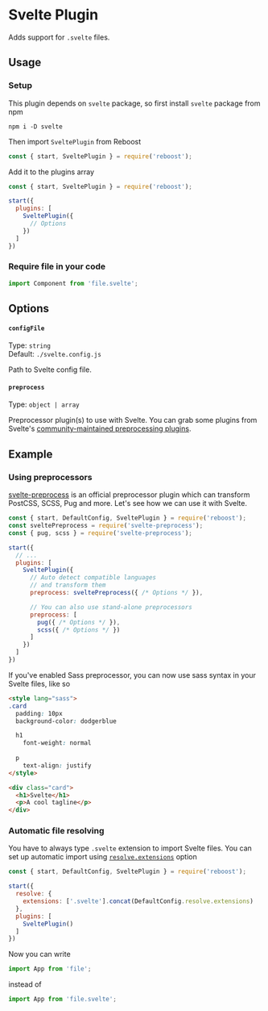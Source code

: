 # Svelte Plugin
Adds support for `.svelte` files.

## Usage
### Setup
This plugin depends on `svelte` package, so first install `svelte` package from npm
```shell
npm i -D svelte
```
Then import `SveltePlugin` from Reboost
```js
const { start, SveltePlugin } = require('reboost');
```
Add it to the plugins array
```js
const { start, SveltePlugin } = require('reboost');

start({
  plugins: [
    SveltePlugin({
      // Options
    })
  ]
})
```
### Require file in your code
```js
import Component from 'file.svelte';
```

## Options
#### `configFile`
Type: `string`\
Default: `./svelte.config.js`

Path to Svelte config file.

#### `preprocess`
Type: `object | array`

Preprocessor plugin(s) to use with Svelte. You can grab some plugins from
Svelte's [community-maintained preprocessing plugins](https://github.com/sveltejs/integrations#preprocessors).

## Example
### Using preprocessors
[svelte-preprocess](https://www.npmjs.com/package/svelte-preprocess)
is an official preprocessor plugin which can transform
PostCSS, SCSS, Pug and more. Let's see how we can use it
with Svelte.

```js
const { start, DefaultConfig, SveltePlugin } = require('reboost');
const sveltePreprocess = require('svelte-preprocess');
const { pug, scss } = require('svelte-preprocess');

start({
  // ...
  plugins: [
    SveltePlugin({
      // Auto detect compatible languages
      // and transform them
      preprocess: sveltePreprocess({ /* Options */ }),

      // You can also use stand-alone preprocessors
      preprocess: [
        pug({ /* Options */ }),
        scss({ /* Options */ })
      ]
    })
  ]
})
```
If you've enabled Sass preprocessor, you can now use
sass syntax in your Svelte files, like so
```html
<style lang="sass">
.card
  padding: 10px
  background-color: dodgerblue

  h1
    font-weight: normal
  
  p
    text-align: justify
</style>

<div class="card">
  <h1>Svelte</h1>
  <p>A cool tagline</p>
</div>
```

### Automatic file resolving
You have to always type `.svelte` extension to import Svelte
files. You can set up automatic import using
[`resolve.extensions`](../configurations.md#resolveextensions) option

```js
const { start, DefaultConfig, SveltePlugin } = require('reboost');

start({
  resolve: {
    extensions: ['.svelte'].concat(DefaultConfig.resolve.extensions)
  },
  plugins: [
    SveltePlugin()
  ]
})
```

Now you can write
```js
import App from 'file';
```
instead of
```js
import App from 'file.svelte';
```
